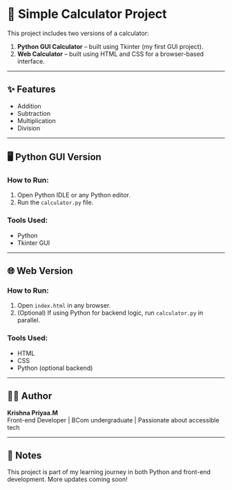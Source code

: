 # 🧮 Simple Calculator Project

This project includes two versions of a calculator:

1. **Python GUI Calculator** – built using Tkinter (my first GUI project).
2. **Web Calculator** – built using HTML and CSS for a browser-based interface.

---

## ✨ Features

- Addition  
- Subtraction  
- Multiplication  
- Division  

---

## 🖥️ Python GUI Version

### How to Run:
1. Open Python IDLE or any Python editor.
2. Run the `calculator.py` file.

### Tools Used:
- Python  
- Tkinter GUI  

---

## 🌐 Web Version

### How to Run:
1. Open `index.html` in any browser.
2. (Optional) If using Python for backend logic, run `calculator.py` in parallel.

### Tools Used:
- HTML  
- CSS  
- Python (optional backend)

---

## 👩‍💻 Author

**Krishna Priyaa.M**  
Front-end Developer | BCom undergraduate | Passionate about accessible tech

---

## 📌 Notes

This project is part of my learning journey in both Python and front-end development. More updates coming soon!
